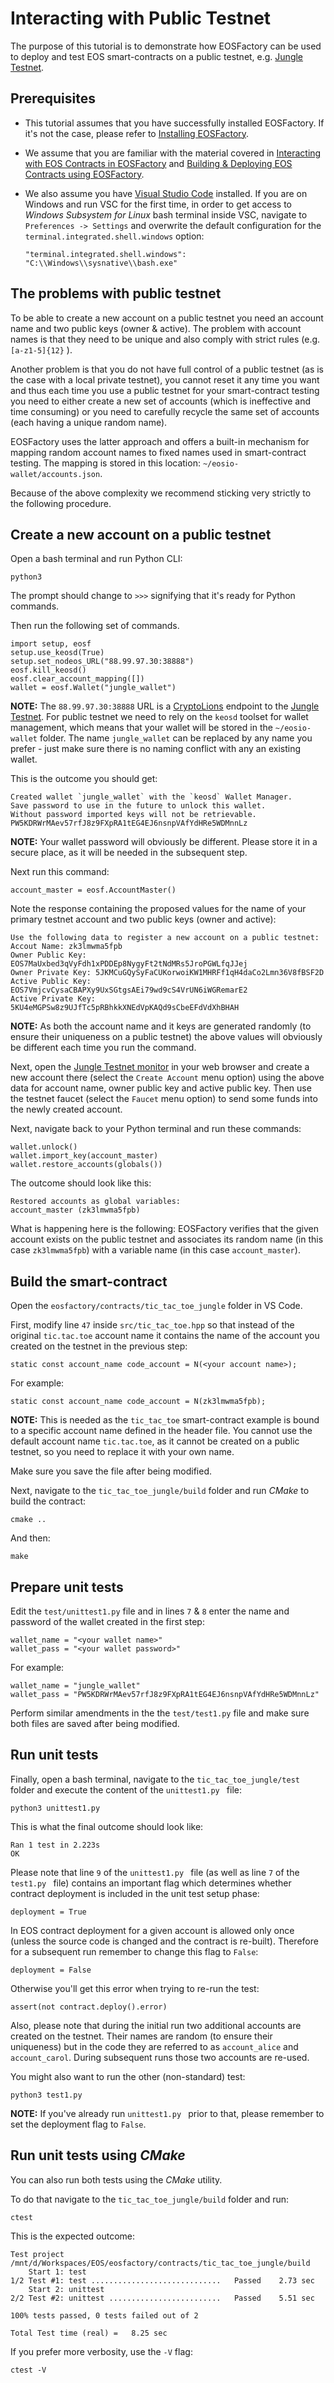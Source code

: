 # Interacting with Public Testnet

The purpose of this tutorial is to demonstrate how EOSFactory can be used to deploy and test EOS smart-contracts on a public testnet, e.g. [Jungle Testnet](http://dev.cryptolions.io).

## Prerequisites

- This tutorial assumes that you have successfully installed EOSFactory. If it's not the case, please refer to [Installing EOSFactory](01.InstallingEOSFactory.html).

- We assume that you are familiar with the material covered in [Interacting with EOS Contracts in EOSFactory](02.InteractingWithEOSContractsInEOSFactory.html) and [Building & Deploying EOS Contracts using EOSFactory](03.BuildingAndDeployingEOSContractsInEOSFactory.html).

- We also assume you have [Visual Studio Code](https://code.visualstudio.com/) installed. If you are on Windows and run VSC for the first time, in order to get access to *Windows Subsystem for Linux* bash terminal inside VSC, navigate to `Preferences -> Settings` and overwrite the default configuration for the `terminal.integrated.shell.windows` option:

  ```
  "terminal.integrated.shell.windows": "C:\\Windows\\sysnative\\bash.exe"
  ```


## The problems with public testnet

To be able to create a new account on a public testnet you need an account name and two public keys (owner & active). The problem with account names is that they need to be unique and also comply with strict rules (e.g. `[a-z1-5]{12}` ).

Another problem is that you do not have full control of a public testnet (as is the case with a local private testnet), you cannot reset it any time you want and thus each time you use a public testnet for your smart-contract testing you need to either create a new set of accounts (which is ineffective and time consuming) or you need to carefully recycle the same set of accounts (each having a unique random name).

EOSFactory uses the latter approach and offers a built-in mechanism for mapping random account names to fixed names used in smart-contract testing. The mapping is stored in this location: `~/eosio-wallet/accounts.json`.

Because of the above complexity we recommend sticking very strictly to the following procedure.

## Create a new account on a public testnet

Open a bash terminal and run Python CLI:

```
python3
```

The prompt should change to `>>>` signifying that it's ready for Python commands.

Then run the following set of commands.

```
import setup, eosf
setup.use_keosd(True)
setup.set_nodeos_URL("88.99.97.30:38888")
eosf.kill_keosd()
eosf.clear_account_mapping([])
wallet = eosf.Wallet("jungle_wallet")
```

**NOTE:** The `88.99.97.30:38888` URL is a [CryptoLions](https://cryptolions.io/) endpoint to the [Jungle Testnet](http://dev.cryptolions.io/). For public testnet we need to rely on the `keosd` toolset for wallet management, which means that your wallet will be stored in the `~/eosio-wallet` folder. The name `jungle_wallet` can be replaced by any name you prefer - just make sure there is no naming conflict with any an existing wallet.

This is the outcome you should get:

```
Created wallet `jungle_wallet` with the `keosd` Wallet Manager.
Save password to use in the future to unlock this wallet.
Without password imported keys will not be retrievable.
PW5KDRWrMAev57rfJ8z9FXpRA1tEG4EJ6nsnpVAfYdHRe5WDMnnLz
```

**NOTE:** Your wallet password will obviously be different. Please store it in a secure place, as it will be needed in the subsequent step.

Next run this command:

```
account_master = eosf.AccountMaster()
```

Note the response containing the proposed values for the name of your primary testnet account and two public keys (owner and active):

```
Use the following data to register a new account on a public testnet:
Accout Name: zk3lmwma5fpb
Owner Public Key: EOS7MaUxbed3qVyFdh1xPDDEp8NygyFt2tNdMRs5JroPGWLfqJJej
Owner Private Key: 5JKMCuGQySyFaCUKorwoiKW1MHRFf1qH4daCo2Lmn36V8fBSF2D
Active Public Key: EOS7VmjcvCysaCBAPXy9UxSGtgsAEi79wd9cS4VrUN6iWGRemarE2
Active Private Key: 5KU4eMGPSw8z9UJfTc5pRBhkkXNEdVpKAQd9sCbeEFdVdXhBHAH
```

**NOTE:** As both the account name and it keys are generated randomly (to ensure their uniqueness on a public testnet) the above values will obviously be different each time you run the command.

Next, open the [Jungle Testnet monitor](http://dev.cryptolions.io/) in your web browser and create a new account there (select the `Create Account` menu option) using the above data for account name, owner public key and active public key. Then use the testnet faucet (select the `Faucet` menu option) to send some funds into the newly created account.

Next, navigate back to your Python terminal and run these commands:

```
wallet.unlock()
wallet.import_key(account_master)
wallet.restore_accounts(globals())
```

The outcome should look like this:

```
Restored accounts as global variables:
account_master (zk3lmwma5fpb)
```

What is happening here is the following: EOSFactory verifies that the given account exists on the public testnet and associates its random name (in this case `zk3lmwma5fpb`) with a variable name (in this case `account_master`).

## Build the smart-contract

Open the `eosfactory/contracts/tic_tac_toe_jungle` folder in VS Code.

First, modify line `47` inside  `src/tic_tac_toe.hpp` so that instead of the original `tic.tac.toe` account name it contains the name of the account you created on the testnet in the previous step:

```
static const account_name code_account = N(<your account name>);
```

For example: 

```
static const account_name code_account = N(zk3lmwma5fpb);
```

**NOTE:** This is needed as the `tic_tac_toe` smart-contract example is bound to a specific account name defined in the header file. You cannot use the default account name `tic.tac.toe`, as it cannot be created on a public testnet, so you need to replace it with your own name.

Make sure you save the file after being modified.

Next, navigate to the `tic_tac_toe_jungle/build` folder and run *CMake* to build the contract:

```
cmake ..
```

And then:

```
make
```

## Prepare unit tests

Edit the `test/unittest1.py` file and in lines `7` & `8` enter the name and password of the wallet created in the first step:

```
wallet_name = "<your wallet name>"
wallet_pass = "<your wallet password>"
```

For example:

```
wallet_name = "jungle_wallet"
wallet_pass = "PW5KDRWrMAev57rfJ8z9FXpRA1tEG4EJ6nsnpVAfYdHRe5WDMnnLz"
```

Perform similar amendments in the the `test/test1.py` file and make sure both files are saved after being modified.

## Run unit tests

Finally, open a bash terminal, navigate to the `tic_tac_toe_jungle/test` folder and execute the content of the `unittest1.py ` file:

```
python3 unittest1.py
```

This is what the final outcome should look like:

```
Ran 1 test in 2.223s
OK
```

Please note that line `9` of the `unittest1.py ` file (as well as line `7` of the `test1.py ` file) contains an important flag which determines whether contract deployment is included in the unit test setup phase:

```
deployment = True
```

In EOS contract deployment for a given account is allowed only once (unless the source code is changed and the contract is re-built). Therefore for a subsequent run remember to change this flag to `False`:

```
deployment = False
```

Otherwise you'll get this error when trying to re-run the test:

```
assert(not contract.deploy().error)
```
Also, please note that during the initial run two additional accounts are created on the testnet. Their names are random (to ensure their uniqueness) but in the code they are referred to as `account_alice`  and `account_carol`. During subsequent runs those two accounts are re-used.

You might also want to run the other (non-standard) test:

```
python3 test1.py
```

**NOTE:** If you've already run `unittest1.py ` prior to that, please remember to set the deployment flag to `False`.

## Run unit tests using *CMake*

You can also run both tests using the *CMake* utility. 

To do that navigate to the `tic_tac_toe_jungle/build` folder and run:

```
ctest
```

This is the expected outcome:

```
Test project /mnt/d/Workspaces/EOS/eosfactory/contracts/tic_tac_toe_jungle/build
    Start 1: test
1/2 Test #1: test .............................   Passed    2.73 sec
    Start 2: unittest
2/2 Test #2: unittest .........................   Passed    5.51 sec

100% tests passed, 0 tests failed out of 2

Total Test time (real) =   8.25 sec
```

If you prefer more verbosity, use the `-V` flag:

```
ctest -V
```
